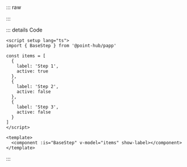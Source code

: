 ::: raw

<ClientOnly>
  <StepsExample />
</ClientOnly>

:::

::: details Code

```vue
<script setup lang="ts">
import { BaseStep } from '@point-hub/papp'

const items = [
  {
    label: 'Step 1',
    active: true
  },
  {
    label: 'Step 2',
    active: false
  },
  {
    label: 'Step 3',
    active: false
  }
]
</script>

<template>
  <component :is="BaseStep" v-model="items" show-label></component>
</template>
```

:::
